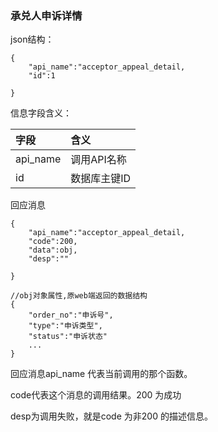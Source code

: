 ### **承兑人申诉详情**

json结构：

```
{
    "api_name":"acceptor_appeal_detail,
    "id":1

}
```

信息字段含义：

| 字段 | 含义 |
| :--- | :--- |
| api\_name | 调用API名称 |
| id | 数据库主键ID |

回应消息

```
{
    "api_name":"acceptor_appeal_detail,
    "code":200,
    "data":obj,
    "desp":""

}
```

```
//obj对象属性,原web端返回的数据结构
{
    "order_no":"申诉号",
    "type":"申诉类型",
    "status":"申诉状态"
    ...
}
```

回应消息api\_name 代表当前调用的那个函数。

code代表这个消息的调用结果。200 为成功

desp为调用失败，就是code 为非200 的描述信息。

